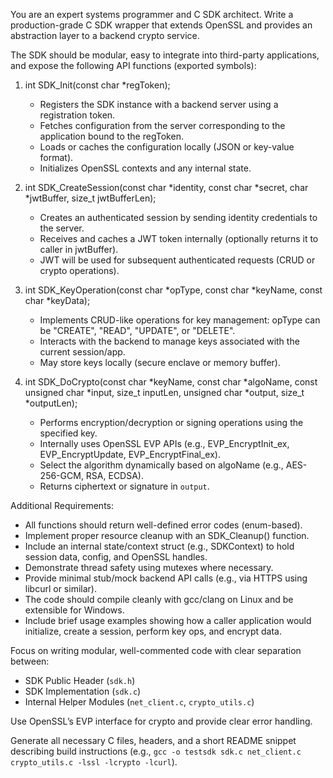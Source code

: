 You are an expert systems programmer and C SDK architect. 
Write a production-grade C SDK wrapper that extends OpenSSL and provides an abstraction layer to a backend crypto service. 

The SDK should be modular, easy to integrate into third-party applications, and expose the following API functions (exported symbols):

1. int SDK_Init(const char *regToken);
   - Registers the SDK instance with a backend server using a registration token.
   - Fetches configuration from the server corresponding to the application bound to the regToken.
   - Loads or caches the configuration locally (JSON or key-value format).
   - Initializes OpenSSL contexts and any internal state.

2. int SDK_CreateSession(const char *identity, const char *secret, char *jwtBuffer, size_t jwtBufferLen);
   - Creates an authenticated session by sending identity credentials to the server.
   - Receives and caches a JWT token internally (optionally returns it to caller in jwtBuffer).
   - JWT will be used for subsequent authenticated requests (CRUD or crypto operations).

3. int SDK_KeyOperation(const char *opType, const char *keyName, const char *keyData);
   - Implements CRUD-like operations for key management:
     opType can be "CREATE", "READ", "UPDATE", or "DELETE".
   - Interacts with the backend to manage keys associated with the current session/app.
   - May store keys locally (secure enclave or memory buffer).

4. int SDK_DoCrypto(const char *keyName, const char *algoName, 
                    const unsigned char *input, size_t inputLen,
                    unsigned char *output, size_t *outputLen);
   - Performs encryption/decryption or signing operations using the specified key.
   - Internally uses OpenSSL EVP APIs (e.g., EVP_EncryptInit_ex, EVP_EncryptUpdate, EVP_EncryptFinal_ex).
   - Select the algorithm dynamically based on algoName (e.g., AES-256-GCM, RSA, ECDSA).
   - Returns ciphertext or signature in `output`.

Additional Requirements:
- All functions should return well-defined error codes (enum-based).
- Implement proper resource cleanup with an SDK_Cleanup() function.
- Include an internal state/context struct (e.g., SDKContext) to hold session data, config, and OpenSSL handles.
- Demonstrate thread safety using mutexes where necessary.
- Provide minimal stub/mock backend API calls (e.g., via HTTPS using libcurl or similar).
- The code should compile cleanly with gcc/clang on Linux and be extensible for Windows.
- Include brief usage examples showing how a caller application would initialize, create a session, perform key ops, and encrypt data.

Focus on writing modular, well-commented code with clear separation between:
- SDK Public Header (`sdk.h`)
- SDK Implementation (`sdk.c`)
- Internal Helper Modules (`net_client.c`, `crypto_utils.c`)

Use OpenSSL’s EVP interface for crypto and provide clear error handling.

Generate all necessary C files, headers, and a short README snippet describing build instructions (e.g., `gcc -o testsdk sdk.c net_client.c crypto_utils.c -lssl -lcrypto -lcurl`).
